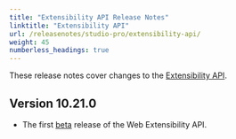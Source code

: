 ```yaml
---
title: "Extensibility API Release Notes"
linktitle: "Extensibility API"
url: /releasenotes/studio-pro/extensibility-api/
weight: 45
numberless_headings: true
---
```


These release notes cover changes to the [Extensibility API](/apidocs-mxsdk/apidocs/extensibility-api/).

## Version 10.21.0

* The first [beta](/releasenotes/beta-features/) release of the Web Extensibility API.
